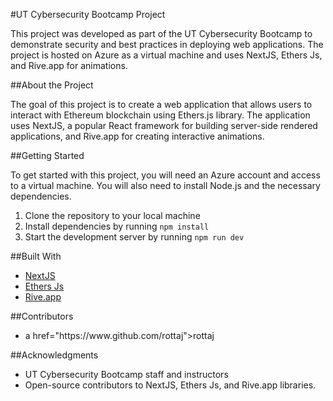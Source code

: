 #UT Cybersecurity Bootcamp Project
<p>This project was developed as part of the UT Cybersecurity Bootcamp to demonstrate security and best practices in deploying web applications. The project is hosted on Azure as a virtual machine and uses NextJS, Ethers Js, and Rive.app for animations.</p>

##About the Project
<p>The goal of this project is to create a web application that allows users to interact with Ethereum blockchain using Ethers.js library. The application uses NextJS, a popular React framework for building server-side rendered applications, and Rive.app for creating interactive animations.</p>

##Getting Started
<p>To get started with this project, you will need an Azure account and access to a virtual machine. You will also need to install Node.js and the necessary dependencies.</p>
<ol>
<li>Clone the repository to your local machine</li>
<li>Install dependencies by running <code>npm install</code></li>
<li>Start the development server by running <code>npm run dev</code></li>
</ol>

##Built With
<ul>
<li><a href="https://nextjs.org/">NextJS</a></li>
<li><a href="https://docs.ethers.io/v5/">Ethers Js</a></li>
<li><a href="https://rive.app/">Rive.app</a></li>
</ul>

##Contributors
<ul>
<li>a href="https://www.github.com/rottaj">rottaj</li>
</ul>

##Acknowledgments
<ul>
<li>UT Cybersecurity Bootcamp staff and instructors</li>
<li>Open-source contributors to NextJS, Ethers Js, and Rive.app libraries.</li>
</ul>
